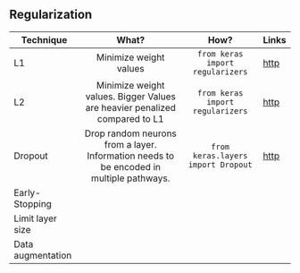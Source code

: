 ## Regularization 

| Technique | What? | How? | Links |
|-----------------------------|:--------------------------------:|:------:|:-------------------------------------------------------------------|
| L1 | Minimize weight values | ```from keras import regularizers``` | [http](http://www.chioka.in/differences-between-l1-and-l2-as-loss-function-and-regularization/)|
| L2 | Minimize weight values. Bigger Values are heavier penalized compared to L1| ```from keras import regularizers``` |[http](http://www.chioka.in/differences-between-l1-and-l2-as-loss-function-and-regularization/) |
| Dropout | Drop random neurons from a layer. Information needs to be encoded in multiple pathways. | ```from keras.layers import Dropout``` | [http](https://medium.com/@amarbudhiraja/https-medium-com-amarbudhiraja-learning-less-to-learn-better-dropout-in-deep-machine-learning-74334da4bfc5)|
| Early-Stopping | |  | |
| Limit layer size | |  | |
| Data augmentation | |  | |

